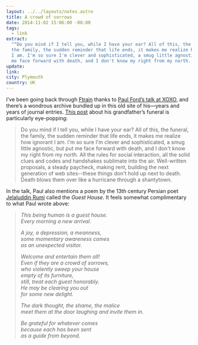 ```yaml
---
layout: ../../layouts/notes.astro
title: A crowd of sorrows
date: 2014-11-02 15:06:00 -08:00
tags:
  - link
extract:
  "“Do you mind if I tell you, while I have your ear? All of this, the funeral,
  the family, the sudden reminder that life ends, it makes me realize how ignorant
  I am. I'm so sure I'm clever and sophisticated, a smug little agnostic, but put
  me face forward with death, and I don't know my right from my north...”"
update:
link:
city: Plymouth
country: UK
---
```


I’ve been going back through [Ftrain](http://ftrain.com) thanks to [Paul Ford’s talk at XOXO](https://www.youtube.com/watch?v=WSL5qVL3Mng), and there’s a wondrous archive bundled up in this old site of his—years and years of journal entries. [This post](http://www.ftrain.com/archive_ftrainone_920607237.html) about his grandfather’s funeral is particularly eye-popping:

> Do you mind if I tell you, while I have your ear? All of this, the funeral, the family, the sudden reminder that life ends, it makes me realize how ignorant I am. I'm so sure I'm clever and sophisticated, a smug little agnostic, but put me face forward with death, and I don't know my right from my north. All the rules for social interaction, all the solid clues and codes and handshakes sublimate into the air. Well-written proposals, a steady paycheck, making rent, building the next generation of web sites--these things don't hold up next to death. Death blows them over like a hurricane through a shantytown.

In the talk, Paul also mentions a poem by the 13th century Persian poet [Jelaluddin Rumi](http://en.wikipedia.org/wiki/Rumi) called the _Guest House_. It feels somewhat complimentary to what Paul wrote above:

<blockquote><p><em>This being human is a guest house.<br>
Every morning a new arrival.</em></p>

<p><em>A joy, a depression, a meanness,<br>
some momentary awareness comes<br>
as an unexpected visitor.</em></p>

<p><em>Welcome and entertain them all!<br>
Even if they are a crowd of sorrows,<br>
who violently sweep your house<br>
empty of its furniture,<br>
still, treat each guest honorably.<br>
He may be clearing you out<br>
for some new delight.</em></p>

<p><em>The dark thought, the shame, the malice<br>
meet them at the door laughing and invite them in.</em></p>

<p><em>Be grateful for whatever comes</br>
because each has been sent<br>
as a guide from beyond.</em></p></blockquote>
